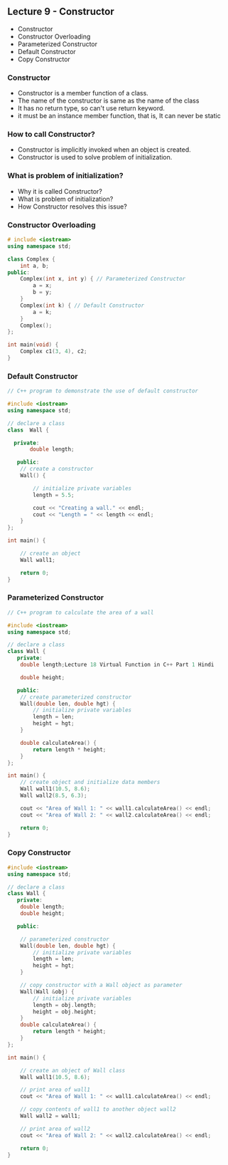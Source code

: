 ## Lecture 9 - Constructor
* Constructor
* Constructor Overloading
* Parameterized Constructor
* Default Constructor
* Copy Constructor
### Constructor
* Constructor is a member function of a class.
* The name of the constructor is same as the name of the class
* It has no return type, so can't use return keyword.
* it must be an instance member function, that is, It can never be static
### How to call Constructor?
* Constructor is implicitly invoked when an object is created.
* Constructor is used to solve problem of initialization.
### What is problem of initialization?
* Why it is called Constructor?
* What is problem of initialization?
* How Constructor resolves this issue?
### Constructor Overloading
```c++
# include <iostream>
using namespace std;

class Complex {
    int a, b;
public:
    Complex(int x, int y) { // Parameterized Constructor
        a = x;
        b = y;
    }
    Complex(int k) { // Default Constructor
        a = k;
    }
    Complex();
};

int main(void) {
    Complex c1(3, 4), c2;
}
```
### Default Constructor
```c++
// C++ program to demonstrate the use of default constructor

#include <iostream>
using namespace std;

// declare a class
class  Wall {

  private:
       double length;

   public:
    // create a constructor
    Wall() {

        // initialize private variables
        length = 5.5;

        cout << "Creating a wall." << endl;
        cout << "Length = " << length << endl;
    }
};

int main() {

    // create an object
    Wall wall1;

    return 0;
}
```
### Parameterized Constructor
```c++
// C++ program to calculate the area of a wall

#include <iostream>
using namespace std;

// declare a class
class Wall {
   private:
    double length;Lecture 18 Virtual Function in C++ Part 1 Hindi

    double height;

   public:
    // create parameterized constructor
    Wall(double len, double hgt) {
        // initialize private variables
        length = len;
        height = hgt;
    }

    double calculateArea() {
        return length * height;
    }
};

int main() {
    // create object and initialize data members
    Wall wall1(10.5, 8.6);
    Wall wall2(8.5, 6.3);

    cout << "Area of Wall 1: " << wall1.calculateArea() << endl;
    cout << "Area of Wall 2: " << wall2.calculateArea() << endl;

    return 0;
}
```
### Copy Constructor
```c++
#include <iostream>
using namespace std;

// declare a class
class Wall {
   private:
    double length;
    double height;

   public:

    // parameterized constructor
    Wall(double len, double hgt) {
        // initialize private variables
        length = len;
        height = hgt;
    }

    // copy constructor with a Wall object as parameter
    Wall(Wall &obj) {
        // initialize private variables
        length = obj.length;
        height = obj.height;
    }
    double calculateArea() {
        return length * height;
    }
};

int main() {

    // create an object of Wall class
    Wall wall1(10.5, 8.6);

    // print area of wall1
    cout << "Area of Wall 1: " << wall1.calculateArea() << endl;

    // copy contents of wall1 to another object wall2
    Wall wall2 = wall1;

    // print area of wall2
    cout << "Area of Wall 2: " << wall2.calculateArea() << endl;

    return 0;
}
```